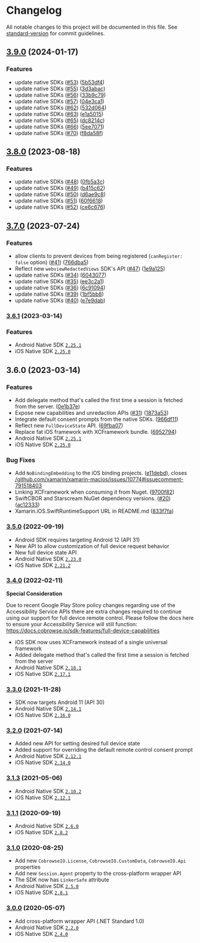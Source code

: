 # Changelog

All notable changes to this project will be documented in this file. See [standard-version](https://github.com/conventional-changelog/standard-version) for commit guidelines.

## [3.9.0](https://github.com/cobrowseio/cobrowse-sdk-xamarin/compare/v3.8.0...v3.9.0) (2024-01-17)


### Features

* update native SDKs ([#53](https://github.com/cobrowseio/cobrowse-sdk-xamarin/issues/53)) ([5b53df4](https://github.com/cobrowseio/cobrowse-sdk-xamarin/commit/5b53df402d29f59a6e3efa4e900a8e14135a107b))
* update native SDKs ([#55](https://github.com/cobrowseio/cobrowse-sdk-xamarin/issues/55)) ([3d3abac](https://github.com/cobrowseio/cobrowse-sdk-xamarin/commit/3d3abacbe9f7f6387888fbaf4fc50d04685979ad))
* update native SDKs ([#56](https://github.com/cobrowseio/cobrowse-sdk-xamarin/issues/56)) ([33b9c79](https://github.com/cobrowseio/cobrowse-sdk-xamarin/commit/33b9c79f42e07e321e32c5d2bbc9e1e75b910ae8))
* update native SDKs ([#57](https://github.com/cobrowseio/cobrowse-sdk-xamarin/issues/57)) ([04e3ca1](https://github.com/cobrowseio/cobrowse-sdk-xamarin/commit/04e3ca17638e7ee363acd36db84be9887764756d))
* update native SDKs ([#62](https://github.com/cobrowseio/cobrowse-sdk-xamarin/issues/62)) ([532d064](https://github.com/cobrowseio/cobrowse-sdk-xamarin/commit/532d064c8e7726f58197ca7535525fab0e86c74d))
* update native SDKs ([#63](https://github.com/cobrowseio/cobrowse-sdk-xamarin/issues/63)) ([e1a5015](https://github.com/cobrowseio/cobrowse-sdk-xamarin/commit/e1a50151c5e6c7ba99c87147f4f0c04241694b0b))
* update native SDKs ([#65](https://github.com/cobrowseio/cobrowse-sdk-xamarin/issues/65)) ([dc8214c](https://github.com/cobrowseio/cobrowse-sdk-xamarin/commit/dc8214c591c58b878b6276ce6091f0d5ebc1712e))
* update native SDKs ([#66](https://github.com/cobrowseio/cobrowse-sdk-xamarin/issues/66)) ([5ee7071](https://github.com/cobrowseio/cobrowse-sdk-xamarin/commit/5ee707145e8ad8f5c85c7bbb963dbcf05c78f286))
* update native SDKs ([#70](https://github.com/cobrowseio/cobrowse-sdk-xamarin/issues/70)) ([f8da58f](https://github.com/cobrowseio/cobrowse-sdk-xamarin/commit/f8da58f8813bfe3296128a30a20f903e5d6bae9b))

## [3.8.0](https://github.com/cobrowseio/cobrowse-sdk-xamarin/compare/v3.7.0...v3.8.0) (2023-08-18)


### Features

* update native SDKs ([#48](https://github.com/cobrowseio/cobrowse-sdk-xamarin/issues/48)) ([0fb5a3c](https://github.com/cobrowseio/cobrowse-sdk-xamarin/commit/0fb5a3c080907c850a33580499b29da746b0ab7e))
* update native SDKs ([#49](https://github.com/cobrowseio/cobrowse-sdk-xamarin/issues/49)) ([b415c62](https://github.com/cobrowseio/cobrowse-sdk-xamarin/commit/b415c62a4a7ae5e6c1e2dd182c2d86511649051d))
* update native SDKs ([#50](https://github.com/cobrowseio/cobrowse-sdk-xamarin/issues/50)) ([d6ae9c8](https://github.com/cobrowseio/cobrowse-sdk-xamarin/commit/d6ae9c806e44c059e6ea2c81ddd600c28d754b31))
* update native SDKs ([#51](https://github.com/cobrowseio/cobrowse-sdk-xamarin/issues/51)) ([60f6618](https://github.com/cobrowseio/cobrowse-sdk-xamarin/commit/60f6618fc2748d7163285d78c0ab51f752ca488f))
* update native SDKs ([#52](https://github.com/cobrowseio/cobrowse-sdk-xamarin/issues/52)) ([ce6c676](https://github.com/cobrowseio/cobrowse-sdk-xamarin/commit/ce6c67606568ca7631a8f25099ebcf96173ec38a))

## [3.7.0](https://github.com/cobrowseio/cobrowse-sdk-xamarin/compare/v3.6.1...v3.7.0) (2023-07-24)


### Features

* allow clients to prevent devices from being registered (`canRegister: false` option) ([#41](https://github.com/cobrowseio/cobrowse-sdk-xamarin/issues/41)) ([766dba5](https://github.com/cobrowseio/cobrowse-sdk-xamarin/commit/766dba5ecd3fe569f75cad290e4111bdfbf7ddc4))
* Reflect new `webviewRedactedViews` SDK's API  ([#47](https://github.com/cobrowseio/cobrowse-sdk-xamarin/issues/47)) ([1e9a125](https://github.com/cobrowseio/cobrowse-sdk-xamarin/commit/1e9a12510bcbbed292d3d298f96be0b8f7d7fdfc))
* update native SDKs ([#34](https://github.com/cobrowseio/cobrowse-sdk-xamarin/issues/34)) ([6043077](https://github.com/cobrowseio/cobrowse-sdk-xamarin/commit/6043077fbdd6f356455bd560d78291e3288b12df))
* update native SDKs ([#35](https://github.com/cobrowseio/cobrowse-sdk-xamarin/issues/35)) ([ee3c2a1](https://github.com/cobrowseio/cobrowse-sdk-xamarin/commit/ee3c2a154415f1832f995bd2b6c1e4cef6d3a434))
* update native SDKs ([#36](https://github.com/cobrowseio/cobrowse-sdk-xamarin/issues/36)) ([6c91094](https://github.com/cobrowseio/cobrowse-sdk-xamarin/commit/6c91094d85e55ed63d35b002df02749da92a2768))
* update native SDKs ([#39](https://github.com/cobrowseio/cobrowse-sdk-xamarin/issues/39)) ([1bf5bb8](https://github.com/cobrowseio/cobrowse-sdk-xamarin/commit/1bf5bb81cf12dcb454fb1bd0d57e0a9d6d175341))
* update native SDKs ([#40](https://github.com/cobrowseio/cobrowse-sdk-xamarin/issues/40)) ([e7e9dab](https://github.com/cobrowseio/cobrowse-sdk-xamarin/commit/e7e9dabf8744d880b755f914283ec8ef589f791c))

### [3.6.1](https://github.com/cobrowseio/cobrowse-sdk-xamarin/compare/v3.6.0...v3.6.1) (2023-03-14)

### Features

* Android Native SDK [`2.25.1`](https://github.com/cobrowseio/cobrowse-sdk-android/blob/master/CHANGELOG.md#2251-2023-03-13)
* iOS Native SDK [`2.25.0`](https://github.com/cobrowseio/cobrowse-sdk-apple/blob/master/CHANGELOG.md#2250-2023-03-09)

## 3.6.0 (2023-03-14)

### Features

* Add delegate method that's called the first time a session is fetched from the server. ([0e1b37e](https://github.com/cobrowseio/cobrowse-sdk-xamarin/commit/0e1b37e81aea59c5f9c0ab1230fb6c4b66ee291c))
* Expose new capabilities and unredaction APIs ([#31](https://github.com/cobrowseio/cobrowse-sdk-xamarin/issues/31)) ([1873a53](https://github.com/cobrowseio/cobrowse-sdk-xamarin/commit/1873a53dcdd26852393c25f95e45f776ab652edd))
* Integrate default consent prompts from the native SDKs. ([966df11](https://github.com/cobrowseio/cobrowse-sdk-xamarin/commit/966df11ab45dfc2ab4fd3477c84f4d5990ec97f5))
* Reflect new `FullDeviceState` API. ([69fba07](https://github.com/cobrowseio/cobrowse-sdk-xamarin/commit/69fba078b79c1e15c717ef2bab4bc795ca2eedbb))
* Replace fat iOS framework with XCFramework bundle. ([6952794](https://github.com/cobrowseio/cobrowse-sdk-xamarin/commit/6952794424a6676f8a5748fc51a77d095325fe7d))
* Android Native SDK [`2.25.1`](https://github.com/cobrowseio/cobrowse-sdk-android/blob/master/CHANGELOG.md#2251-2023-03-13)
* iOS Native SDK [`2.25.0`](https://github.com/cobrowseio/cobrowse-sdk-apple/blob/master/CHANGELOG.md#2250-2023-03-09)

### Bug Fixes

* Add `NoBindingEmbedding` to the iOS binding projects. ([e11debd](https://github.com/cobrowseio/cobrowse-sdk-xamarin/commit/e11debd7375f6dafebcf0e56358718f2126605cb)), closes [/github.com/xamarin/xamarin-macios/issues/10774#issuecomment-791518403](https://github.com/cobrowseio//github.com/xamarin/xamarin-macios/issues/10774/issues/issuecomment-791518403)
* Linking XCFramework when consuming it from Nuget. ([9700f82](https://github.com/cobrowseio/cobrowse-sdk-xamarin/commit/9700f82d83bdabe9b6442ae58dfea21973d6ac57))
* SwiftCBOR and Starscream NuGet dependency versions. ([#20](https://github.com/cobrowseio/cobrowse-sdk-xamarin/issues/20)) ([ac12333](https://github.com/cobrowseio/cobrowse-sdk-xamarin/commit/ac123337b306ded0219676874d2ecb6e220a6993))
* Xamarin.iOS.SwiftRuntimeSupport URL in README.md ([833f7fa](https://github.com/cobrowseio/cobrowse-sdk-xamarin/commit/833f7fa5b19194181c9ce36f6c1c339a66fc6a99))

### [3.5.0](https://github.com/cobrowseio/cobrowse-sdk-xamarin/compare/7eb8ecd0b3380af4a2d6ccb57b57f4cef0eb3ff4...f8e14b8bd28bd1718414ce04f86d7f3db4e03e41) (2022-09-19)

- Android SDK requires targeting Android 12 (API 31)
- New API to allow customization of full device request behavior
- New full device state API
- Android Native SDK [`2.23.0`](https://github.com/cobrowseio/cobrowse-sdk-android-binary/blob/master/CHANGELOG.md#2230-2022-09-06)
- iOS Native SDK [`2.21.2`](https://github.com/cobrowseio/cobrowse-sdk-ios-binary/blob/master/CHANGELOG.md#2212-2022-08-29)

### [3.4.0](https://github.com/cobrowseio/cobrowse-sdk-xamarin/compare/72f46c5a9875bd473bdefc30f5c1b4d3fd808ed3...7eb8ecd0b3380af4a2d6ccb57b57f4cef0eb3ff4) (2022-02-11)

**Special Consideration**

Due to recent Google Play Store policy changes regarding use of the Accessibility Service APIs there are extra changes required to continue using our support for full device remote control. Please follow the docs here to ensure your Accessibility Service will still function: https://docs.cobrowse.io/sdk-features/full-device-capabilities

- iOS SDK now uses XCFramework instead of a single universal framework
- Added delegate method that's called the first time a session is fetched from the server
- Android Native SDK [`2.18.1`](https://github.com/cobrowseio/cobrowse-sdk-android-binary/blob/master/CHANGELOG.md#2181-2022-02-07)
- iOS Native SDK [`2.17.1`](https://github.com/cobrowseio/cobrowse-sdk-ios-binary/blob/master/CHANGELOG.md#2171-2022-02-07)

### [3.3.0](https://github.com/cobrowseio/cobrowse-sdk-xamarin/compare/dd8d665297d862e55c3e6cff3b902650f4be292b...72f46c5a9875bd473bdefc30f5c1b4d3fd808ed3) (2021-11-28)

- SDK now targets Android 11 (API 30)
- Android Native SDK [`2.14.1`](https://github.com/cobrowseio/cobrowse-sdk-android-binary/blob/master/CHANGELOG.md#2141-2021-11-15)
- iOS Native SDK [`2.16.0`](https://github.com/cobrowseio/cobrowse-sdk-ios-binary/blob/master/CHANGELOG.md#2160-2021-11-15)

### [3.2.0](https://github.com/cobrowseio/cobrowse-sdk-xamarin/compare/b1e462b5765b24fb9a41485678300592a93e6161...dd8d665297d862e55c3e6cff3b902650f4be292b) (2021-07-14)

- Added new API for setting desired full device state
- Added support for overriding the default remote control consent prompt
- Android Native SDK [`2.12.1`](https://github.com/cobrowseio/cobrowse-sdk-android-binary/blob/master/CHANGELOG.md#2121-2021-07-13)
- iOS Native SDK [`2.14.0`](https://github.com/cobrowseio/cobrowse-sdk-ios-binary/blob/master/CHANGELOG.md#2140---2021-07-13)

### [3.1.3](https://github.com/cobrowseio/cobrowse-sdk-xamarin/compare/5b02f087bdcc1709bc4292e9a441b51c1d12aa60...b1e462b5765b24fb9a41485678300592a93e6161) (2021-05-06)

- Android Native SDK [`2.10.2`](https://github.com/cobrowseio/cobrowse-sdk-android-binary/blob/master/CHANGELOG.md)
- iOS Native SDK [`2.12.1`](https://github.com/cobrowseio/cobrowse-sdk-ios-binary/blob/master/CHANGELOG.md)

### [3.1.1](https://github.com/cobrowseio/cobrowse-sdk-xamarin/compare/af3439a9df9dc1e93f1b5643d5fe69c8e4a9f193...5b02f087bdcc1709bc4292e9a441b51c1d12aa60) (2020-09-19)

- Android Native SDK [`2.6.0`](https://github.com/cobrowseio/cobrowse-sdk-android-binary/blob/master/CHANGELOG.md#250---2020-08-24)
- iOS Native SDK [`2.8.2`](https://github.com/cobrowseio/cobrowse-sdk-ios-binary/blob/master/CHANGELOG.md#280---2020-08-24)

### [3.1.0](https://github.com/cobrowseio/cobrowse-sdk-xamarin/compare/28ed3e8aaa9d19de8733f2e8800fc0c7f0dc4879...af3439a9df9dc1e93f1b5643d5fe69c8e4a9f193) (2020-08-25)

- Add new `CobrowseIO.License`, `CobrowseIO.CustomData`, `CobrowseIO.Api` properties
- Add new `Session.Agent` property to the cross-platform wrapper API
- The SDK now has `LinkerSafe` attribute
- Android Native SDK [`2.5.0`](https://github.com/cobrowseio/cobrowse-sdk-android-binary/blob/master/CHANGELOG.md#250---2020-08-24)
- iOS Native SDK [`2.8.1`](https://github.com/cobrowseio/cobrowse-sdk-ios-binary/blob/master/CHANGELOG.md#280---2020-08-24)

### [3.0.0](https://github.com/cobrowseio/cobrowse-sdk-xamarin/compare/27638c65b855d2e899e6626f47e68c99d6d52578...28ed3e8aaa9d19de8733f2e8800fc0c7f0dc4879) (2020-05-07)

- Add cross-platform wrapper API (.NET Standard 1.0)
- Android Native SDK [`2.2.0`](https://github.com/cobrowseio/cobrowse-sdk-android-binary/blob/master/CHANGELOG.md#200---2019-11-04)
- iOS Native SDK [`2.4.0`](https://github.com/cobrowseio/cobrowse-sdk-ios-binary/blob/master/CHANGELOG.md#240---2020-02-19)
